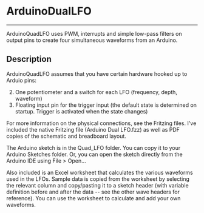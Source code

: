 # ArduinoDualLFO
---

ArduinoQuadLFO uses PWM, interrupts and simple low-pass filters on output pins to create four simultaneous waveforms from an Arduino.

## Description

ArduinoQuadLFO assumes that you have certain hardware hooked up to Arduio pins:

2. One potentiometer and a switch for each LFO (frequency, depth, waveform)
4. Floating input pin for the trigger input (the default state is determined on startup. Trigger is activated when the state changes)

For more information on the physical connections, see the Fritzing files. I've included the native Fritzing file (Arduino Dual LFO.fzz) as well
as PDF copies of the schematic and breadboard layout.

The Arduino sketch is in the Quad_LFO folder. You can copy it to your Arduino Sketches folder. Or,
you can open the sketch directly from the Arduino IDE using File > Open...

Also included is an Excel worksheet that calculates the various waveforms used in the LFOs. Sample data is copied
from the worksheet by selecting the relevant column and copy/pasting it to a sketch header (with variable definition
before and after the data -- see the other wave headers for reference). You can use the worksheet to calculate and add your own waveforms.

